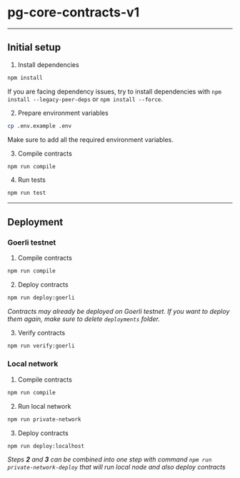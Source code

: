 # pg-core-contracts-v1

---

## Initial setup

1. Install dependencies

```bash
npm install
```

If you are facing dependency issues, try to install dependencies with `npm install --legacy-peer-deps` or `npm install --force`.

2. Prepare environment variables

```bash
cp .env.example .env
```

Make sure to add all the required environment variables.

3. Compile contracts

```bash
npm run compile
```

4. Run tests

```bash
npm run test
```

---

## Deployment

### Goerli testnet

1. Compile contracts

```bash
npm run compile
```

2. Deploy contracts

```bash
npm run deploy:goerli
```

_Contracts may already be deployed on Goerli testnet. If you want to deploy them again, make sure to delete `deployments` folder._

3. Verify contracts

```bash
npm run verify:goerli
```

### Local network

1. Compile contracts

```bash
npm run compile
```

2. Run local network

```bash
npm run private-network
```

3. Deploy contracts

```bash
npm run deploy:localhost
```

_Steps **2** and **3** can be combined into one step with command `npm run private-network-deploy` that will run local node and also deploy contracts_


